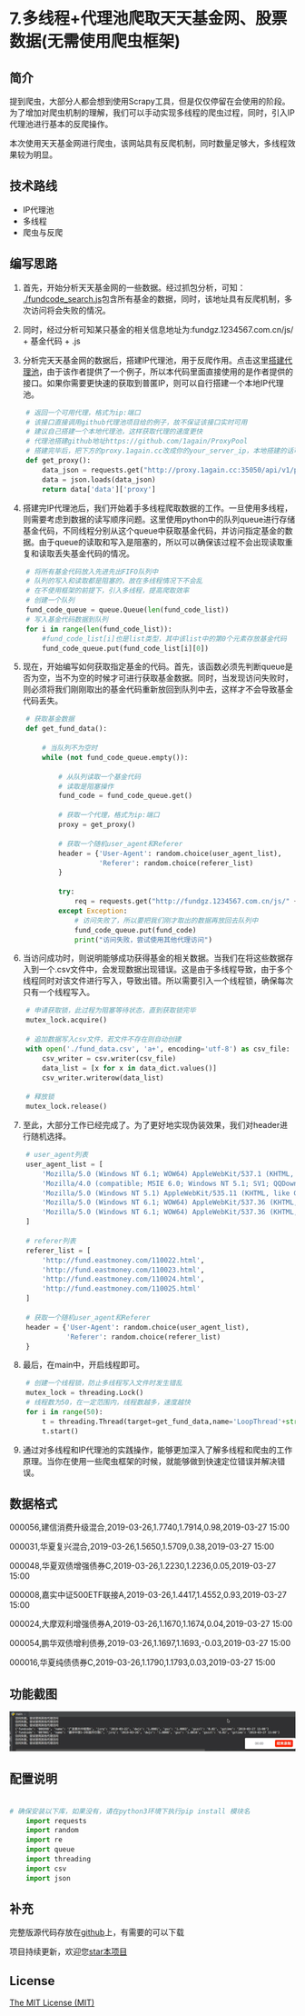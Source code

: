 # 7.多线程+代理池爬取天天基金网、股票数据(无需使用爬虫框架)


## 简介

提到爬虫，大部分人都会想到使用Scrapy工具，但是仅仅停留在会使用的阶段。为了增加对爬虫机制的理解，我们可以手动实现多线程的爬虫过程，同时，引入IP代理池进行基本的反爬操作。

本次使用天天基金网进行爬虫，该网站具有反爬机制，同时数量足够大，多线程效果较为明显。


## 技术路线

- IP代理池
- 多线程
- 爬虫与反爬

## 编写思路


1. 首先，开始分析天天基金网的一些数据。经过抓包分析，可知：
[./fundcode_search.js](http://fund.eastmoney.com/js/fundcode_search.js)包含所有基金的数据，同时，该地址具有反爬机制，多次访问将会失败的情况。

2. 同时，经过分析可知某只基金的相关信息地址为:fundgz.1234567.com.cn/js/ + 基金代码 + .js

3. 分析完天天基金网的数据后，搭建IP代理池，用于反爬作用。点击这里[搭建代理池](https://github.com/1again/ProxyPool)，由于该作者提供了一个例子，所以本代码里面直接使用的是作者提供的接口。如果你需要更快速的获取到普匿IP，则可以自行搭建一个本地IP代理池。
```python
    # 返回一个可用代理，格式为ip:端口
    # 该接口直接调用github代理池项目给的例子，故不保证该接口实时可用
    # 建议自己搭建一个本地代理池，这样获取代理的速度更快
    # 代理池搭建github地址https://github.com/1again/ProxyPool
    # 搭建完毕后，把下方的proxy.1again.cc改成你的your_server_ip，本地搭建的话可以写成127.0.0.1或者localhost
    def get_proxy():
        data_json = requests.get("http://proxy.1again.cc:35050/api/v1/proxy/?type=2").text
        data = json.loads(data_json)
        return data['data']['proxy']
```

4. 搭建完IP代理池后，我们开始着手多线程爬取数据的工作。一旦使用多线程，则需要考虑到数据的读写顺序问题。这里使用python中的队列queue进行存储基金代码，不同线程分别从这个queue中获取基金代码，并访问指定基金的数据。由于queue的读取和写入是阻塞的，所以可以确保该过程不会出现读取重复和读取丢失基金代码的情况。
```python
    # 将所有基金代码放入先进先出FIFO队列中
    # 队列的写入和读取都是阻塞的，故在多线程情况下不会乱
    # 在不使用框架的前提下，引入多线程，提高爬取效率
    # 创建一个队列
    fund_code_queue = queue.Queue(len(fund_code_list))
    # 写入基金代码数据到队列
    for i in range(len(fund_code_list)):
        #fund_code_list[i]也是list类型，其中该list中的第0个元素存放基金代码
        fund_code_queue.put(fund_code_list[i][0])
```

5. 现在，开始编写如何获取指定基金的代码。首先，该函数必须先判断queue是否为空，当不为空的时候才可进行获取基金数据。同时，当发现访问失败时，则必须将我们刚刚取出的基金代码重新放回到队列中去，这样才不会导致基金代码丢失。
```python
    # 获取基金数据
    def get_fund_data():

        # 当队列不为空时
        while (not fund_code_queue.empty()):

            # 从队列读取一个基金代码
            # 读取是阻塞操作
            fund_code = fund_code_queue.get()

            # 获取一个代理，格式为ip:端口
            proxy = get_proxy()

            # 获取一个随机user_agent和Referer
            header = {'User-Agent': random.choice(user_agent_list),
                      'Referer': random.choice(referer_list)
            }

            try:
                req = requests.get("http://fundgz.1234567.com.cn/js/" + str(fund_code) + ".js", proxies={"http": proxy}, timeout=3, headers=header)
            except Exception:
                # 访问失败了，所以要把我们刚才取出的数据再放回去队列中
                fund_code_queue.put(fund_code)
                print("访问失败，尝试使用其他代理访问")
```

6. 当访问成功时，则说明能够成功获得基金的相关数据。当我们在将这些数据存入到一个.csv文件中，会发现数据出现错误。这是由于多线程导致，由于多个线程同时对该文件进行写入，导致出错。所以需要引入一个线程锁，确保每次只有一个线程写入。
```python
    # 申请获取锁，此过程为阻塞等待状态，直到获取锁完毕
    mutex_lock.acquire()

    # 追加数据写入csv文件，若文件不存在则自动创建
    with open('./fund_data.csv', 'a+', encoding='utf-8') as csv_file:
        csv_writer = csv.writer(csv_file)
        data_list = [x for x in data_dict.values()]
        csv_writer.writerow(data_list)

    # 释放锁
    mutex_lock.release()
```

7. 至此，大部分工作已经完成了。为了更好地实现伪装效果，我们对header进行随机选择。
```python
    # user_agent列表
    user_agent_list = [
        'Mozilla/5.0 (Windows NT 6.1; WOW64) AppleWebKit/537.1 (KHTML, like Gecko) Chrome/21.0.1180.71 Safari/537.1 LBBROWSER',
        'Mozilla/4.0 (compatible; MSIE 6.0; Windows NT 5.1; SV1; QQDownload 732; .NET4.0C; .NET4.0E)',
        'Mozilla/5.0 (Windows NT 5.1) AppleWebKit/535.11 (KHTML, like Gecko) Chrome/17.0.963.84 Safari/535.11 SE 2.X MetaSr 1.0',
        'Mozilla/5.0 (Windows NT 6.1; WOW64) AppleWebKit/537.36 (KHTML, like Gecko) Maxthon/4.4.3.4000 Chrome/30.0.1599.101 Safari/537.36',
        'Mozilla/5.0 (Windows NT 6.1; WOW64) AppleWebKit/537.36 (KHTML, like Gecko) Chrome/38.0.2125.122 UBrowser/4.0.3214.0 Safari/537.36'
    ]

    # referer列表
    referer_list = [
        'http://fund.eastmoney.com/110022.html',
        'http://fund.eastmoney.com/110023.html',
        'http://fund.eastmoney.com/110024.html',
        'http://fund.eastmoney.com/110025.html'
    ]

    # 获取一个随机user_agent和Referer
    header = {'User-Agent': random.choice(user_agent_list),
              'Referer': random.choice(referer_list)
    }
```

8. 最后，在main中，开启线程即可。
```python
    # 创建一个线程锁，防止多线程写入文件时发生错乱
    mutex_lock = threading.Lock()
    # 线程数为50，在一定范围内，线程数越多，速度越快
    for i in range(50):
    	t = threading.Thread(target=get_fund_data,name='LoopThread'+str(i))
    	t.start()
```

9. 通过对多线程和IP代理池的实践操作，能够更加深入了解多线程和爬虫的工作原理。当你在使用一些爬虫框架的时候，就能够做到快速定位错误并解决错误。


## 数据格式
000056,建信消费升级混合,2019-03-26,1.7740,1.7914,0.98,2019-03-27 15:00

000031,华夏复兴混合,2019-03-26,1.5650,1.5709,0.38,2019-03-27 15:00

000048,华夏双债增强债券C,2019-03-26,1.2230,1.2236,0.05,2019-03-27 15:00

000008,嘉实中证500ETF联接A,2019-03-26,1.4417,1.4552,0.93,2019-03-27 15:00

000024,大摩双利增强债券A,2019-03-26,1.1670,1.1674,0.04,2019-03-27 15:00

000054,鹏华双债增利债券,2019-03-26,1.1697,1.1693,-0.03,2019-03-27 15:00

000016,华夏纯债债券C,2019-03-26,1.1790,1.1793,0.03,2019-03-27 15:00



## 功能截图

![](example.gif)

## 配置说明

```python

# 确保安装以下库，如果没有，请在python3环境下执行pip install 模块名
    import requests
    import random
    import re
    import queue
    import threading
    import csv
    import json

```


## 补充

完整版源代码存放在[github][5]上，有需要的可以下载

项目持续更新，欢迎您[star本项目][5]



## License
[The MIT License (MIT)][6]

[5]:https://github.com/shengqiangzhang/examples-of-web-crawlers
[6]:http://opensource.org/licenses/MIT


